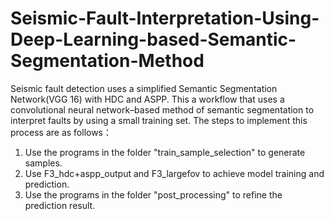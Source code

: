 # Seismic-Fault-Interpretation-Using-Deep-Learning-based-Semantic-Segmentation-Method
Seismic fault detection uses a simplified Semantic Segmentation Network(VGG 16) with HDC and ASPP.
This a workflow that uses a convolutional neural network–based method of semantic segmentation to interpret faults by using a small training set. 
The steps to implement this process are as follows：
1. Use the programs in the folder "train_sample_selection" to generate samples.
2. Use F3_hdc+aspp_output and F3_largefov to achieve model training and prediction.
3. Use the programs in the folder "post_processing" to refine the prediction result.

